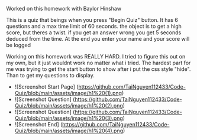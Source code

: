 Worked on this homework with Baylor Hinshaw

This is a quiz that beings when you press "Begin Quiz" button. It has 6 questions and  a max time limit of 60 seconds. the object is to get a high score, but theres a twist. if you get an answer wrong you get 5 seconds deduced from the time. At the end you enter your name and your score will be logged

Working on this homework was REALLY HARD. I tried to figure this out on my own, but it just wouldnt work no matter what i tried. The hardest part for me was trying to get the start button to show after i put the css style "hide". Than to get my questions to display.

- ![Screenshot Start Page] (https://github.com/TaiNguyen112433/Code-Quiz/blob/main/assets/image/h1%20(1).png)
- ![Screenshot Question] (https://github.com/TaiNguyen112433/Code-Quiz/blob/main/assets/image/h1%20(2).png)
- ![Screenshot Question] (https://github.com/TaiNguyen112433/Code-Quiz/blob/main/assets/image/h1%20(3).png)
- ![Screenshot End] (https://github.com/TaiNguyen112433/Code-Quiz/blob/main/assets/image/h1%20(4).png)
